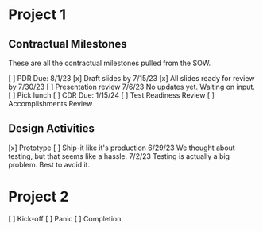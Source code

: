 # Project 1

## Contractual Milestones

These are all the contractual milestones pulled from the SOW.

[ ] PDR
    Due: 8/1/23
    [x] Draft slides by 7/15/23
    [x] All slides ready for review by 7/30/23
    [ ] Presentation review
        7/6/23 No updates yet. Waiting on input.
    [ ] Pick lunch
[ ] CDR
    Due: 1/15/24
[ ] Test Readiness Review
[ ] Accomplishments Review

## Design Activities

[x] Prototype
[ ] Ship-it like it's production
    6/29/23 We thought about testing, but that seems like a hassle.
    7/2/23 Testing is actually a big problem. Best to avoid it.

# Project 2

[ ] Kick-off
[ ] Panic
[ ] Completion
